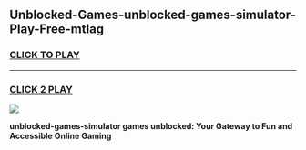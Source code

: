 
## Unblocked-Games-unblocked-games-simulator-Play-Free-mtlag
<h3>
<a href="https://premium76.site?title=unblocked-games-simulator&ref=18A1">CLICK TO PLAY</a></h3>
<hr>

<h3>
<a href="https://premium76.site?title=unblocked-games-simulator&ref=18A1">CLICK 2 PLAY</a>
  
</h3>

<a href="https://premium76.site?title=unblocked-games-simulator&ref=18A1"><img src="https://clearcache.store/games.png"></a>


**unblocked-games-simulator games unblocked: Your Gateway to Fun and Accessible Online Gaming**
